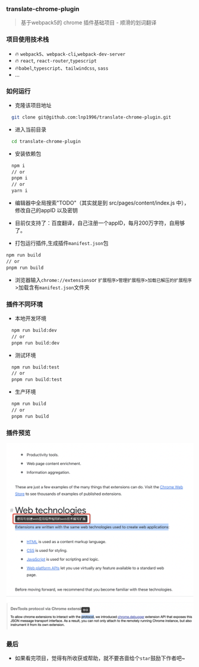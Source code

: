 ### translate-chrome-plugin

> 基于webpack5的 chrome 插件基础项目 - 顺滑的划词翻译

### 项目使用技术栈

- 🔥 `webpack5`、`webpack-cli`,`webpack-dev-server`
- 🔥 `react`, `react-router`,`typescript`
- 🔥`babel`,`typescript`、`tailwindcss`, `sass`
- ...

### 如何运行

- 克隆该项目地址

```bash
  git clone git@github.com:lnp1996/translate-chrome-plugin.git
```

- 进入当前目录

```bash
  cd translate-chrome-plugin
```

- 安装依赖包

```bash
  npm i
  // or
  pnpm i
  // or
  yarn i
```

- 编辑器中全局搜索"TODO"（其实就是到 src/pages/content/index.js 中），修改自己的appID 以及密钥
- 目前仅支持了：百度翻译，自己注册一个appID，每月200万字符，自用够了。

- 打包运行插件,生成插件`manifest.json`包

```bash
npm run build
// or
pnpm run build
```

- 浏览器输入`chrome://extensions`or `扩展程序>管理扩展程序>加载已解压的扩展程序`>加载含有`manifest.json`文件夹

### 插件不同环境

- 本地开发环境

```bash
  npm run build:dev
  // or
  pnpm run build:dev
```

- 测试环境

```bash
  npm run build:test
  // or
  pnpm run build:test
```

- 生产环境

```bash
  npm run build
  // or
  pnpm run build
```

### 插件预览

![](./src/assets/imgs/demo1.png)
![](./src/assets/imgs/demo2.png)

### 最后

- 如果看完项目，觉得有所收获或帮助，就不要吝啬给个`star`鼓励下作者吧~
